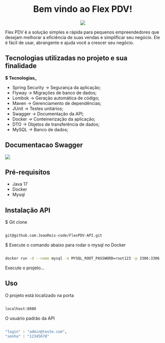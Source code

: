 <h1  align="center">Bem vindo ao Flex PDV!</h1>
<p  align="center">
  <img src=https://github.com/JoaoReis-code/FlexPDV-API/assets/112270415/e13ac4f7-ba4f-4a21-b528-a11e2510f087>
</p>
<p display="inline-block">
 
</p>

Flex PDV é a solução simples e rápida para pequenos empreendedores que desejam melhorar a eficiência de suas vendas e simplificar seu negócio. Ele é fácil de usar, abrangente e ajuda você a crescer seu negócio.

## Tecnologias utilizadas no projeto e sua finalidade

**$ Tecnologias_**

- Spring Security  ->  Segurança da aplicação; 
- Flyway -> Migrações de banco de dados; 
- Lombok -> Geração automática de código; 
- Maven -> Gerenciamento de dependências; 
- JUnit -> Testes unitários; 
- Swagger -> Documentação da API; 
- Docker -> Conteinerização da aplicação; 
- DTO -> Objetos de transferência de dados; 
- MySQL -> Banco de dados; 


## Documentacao Swagger
<img src="https://github.com/JoaoReis-code/FlexPDV-API/assets/112270415/7a2f7f20-e31b-4819-8a47-832c7516797d">

## Pré-requisitos

- Java 17
- Docker
- Mysql

## Instalação API

$ Git clone
 
```sh

git@github.com:JoaoReis-code/FlexPDV-API.git

```

$ Execute o comando abaixo para rodar o mysql no Docker

```sh

docker run -d --name mysql -e MYSQL_ROOT_PASSWORD=root123 -p 3306:3306 mysql:latest

```
Execute o projeto...

## Uso

O projeto está localizado na porta
 

```sh

localhost:8080

```

O usuário padrão da API

```sh

"login" : "admin@teste.com",
"senha" : "12345678"

```






